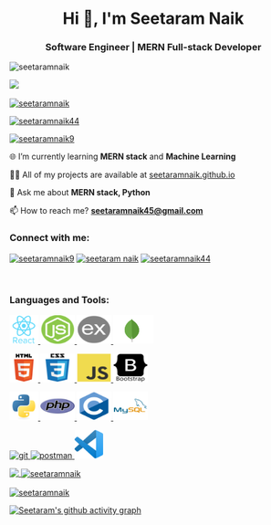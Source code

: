 <h1 align="center">Hi 👋, I'm Seetaram Naik</h1>
<h3 align="center">Software Engineer | MERN Full-stack Developer</h3>





<p align="left"> <img src="https://komarev.com/ghpvc/?username=seetaramnaik&label=Profile%20views&color=0e75b6&style=flat" alt="seetaramnaik" /><p><img src="http://ForTheBadge.com/images/badges/built-with-love.svg"/></p> </p>

<p align="left"> <a href="https://www.linkedin.com/in/seetaram-naik-2979ba193/" target="blank"><img src="https://img.shields.io/twitter/follow/seetaramnaik?logo=linkedin&style=for-the-badge" alt="seetaramnaik" /></a> </p>

<p align="left"> <a href="https://www.instagram.com/seetaramnaik44/" target="blank"><img src="https://img.shields.io/twitter/follow/seetaramnaik44?logo=instagram&style=for-the-badge" alt="seetaramnaik44" /></a> </p>

<p align="left"> <a href="https://twitter.com/seetaramnaik9" target="blank"><img src="https://img.shields.io/twitter/follow/seetaramnaik9?logo=twitter&style=for-the-badge" alt="seetaramnaik9" /></a> </p>

🌐 I’m currently learning **MERN stack** and **Machine Learning**

👨‍💻 All of my projects are available at [seetaramnaik.github.io](https://seetaramnaik.github.io/) 

💬 Ask me about **MERN stack, Python**

📫 How to reach me? **seetaramnaik45@gmail.com**

<h3 align="left">Connect with me:</h3>
<p align="left">
<a href="https://twitter.com/seetaramnaik9" target="blank"><img align="center" src="https://raw.githubusercontent.com/rahuldkjain/github-profile-readme-generator/master/src/images/icons/Social/twitter.svg" alt="seetaramnaik9" height="40" width="50" /></a>
<a href="https://linkedin.com/in/seetaram-naik-2979ba193" target="blank"><img align="center" src="https://raw.githubusercontent.com/rahuldkjain/github-profile-readme-generator/master/src/images/icons/Social/linked-in-alt.svg" alt="seetaram naik" height="40" width="50" /></a>
<a href="https://instagram.com/seetaramnaik44" target="blank"><img align="center" src="https://raw.githubusercontent.com/rahuldkjain/github-profile-readme-generator/master/src/images/icons/Social/instagram.svg" alt="seetaramnaik44" height="40" width="50" /></a>
</p>

<img href="https://img.shields.io/badge/Gmail-D14836?style=for-the-badge&logo=gmail&logoColor=white"/>

<h3 align="left">Languages and Tools:</h3>

<p align="left"> <a href="https://getbootstrap.com" target="_blank" rel="noreferrer">
  <img src="https://raw.githubusercontent.com/devicons/devicon/master/icons/react/react-original-wordmark.svg" alt="react" width="50" height="50"/>
  <img src="https://github.com/SeetaramNaik/SeetaramNaik/blob/main/icon/node1.png" alt="nodejs" width="60" height="50"/>
  <img src="https://github.com/SeetaramNaik/SeetaramNaik/blob/main/icon/express1.png" alt="vscode" width="60" height="50"/>
  <img src="https://github.com/SeetaramNaik/SeetaramNaik/blob/main/icon/mongodb.svg" alt="vscode" width="70" height="50"/>
</p>
  
    
  <p align="left"> <a href="https://getbootstrap.com" target="_blank" rel="noreferrer">
     <img src="https://raw.githubusercontent.com/devicons/devicon/master/icons/html5/html5-original-wordmark.svg" alt="html5" width="50" height="50"/> 
     <img src="https://raw.githubusercontent.com/devicons/devicon/master/icons/css3/css3-original-wordmark.svg" alt="css3" width="60" height="50"/>
    <img src="https://raw.githubusercontent.com/devicons/devicon/master/icons/javascript/javascript-original.svg" alt="javascript" width="60" height="50"/>
    <img  src="https://raw.githubusercontent.com/devicons/devicon/master/icons/bootstrap/bootstrap-plain-wordmark.svg" alt="bootstrap" width="60" height="50"/> 
  </p>
  
  <p align="left"> <a href="https://getbootstrap.com" target="_blank" rel="noreferrer">
    <img src="https://raw.githubusercontent.com/devicons/devicon/master/icons/python/python-original.svg" alt="python" width="50" height="50"/>
     <img src="https://raw.githubusercontent.com/devicons/devicon/master/icons/php/php-original.svg" alt="php" width="60" height="50"/>
    <img src="https://raw.githubusercontent.com/devicons/devicon/master/icons/c/c-original.svg" alt="c" width="60" height="50"/>
    <img src="https://raw.githubusercontent.com/devicons/devicon/master/icons/mysql/mysql-original-wordmark.svg" alt="mysql" width="60" height="50"/> 
    </p>
    
   <p align="left"> <a href="https://getbootstrap.com" target="_blank" rel="noreferrer">
      <img src="https://www.vectorlogo.zone/logos/git-scm/git-scm-icon.svg" alt="git" width="50" height="50"/>
      <img src="https://www.vectorlogo.zone/logos/getpostman/getpostman-icon.svg" alt="postman" width="50" height="50"/>
      <img src="https://github.com/SeetaramNaik/SeetaramNaik/blob/main/icon/vscode.png" alt="vscode" width="50" height="50"/>
   </p>
    
    




<p><img align="left" src="https://github-readme-stats.vercel.app/api/top-langs/?username=seetaramnaik&theme=white-black"/></p>

<p>&nbsp;<img align="center" src="https://github-readme-stats.vercel.app/api?username=seetaramnaik&show_icons=true&locale=en" alt="seetaramnaik" /></p>

<p><img align="center" src="https://github-readme-streak-stats.herokuapp.com/?user=seetaramnaik&" alt="seetaramnaik" /></p>

 [![Seetaram's github activity graph](https://activity-graph.herokuapp.com/graph?username=SeetaramNaik&bg_color=000000&color=eedc11&line=260af5&point=79d0fb&area=true&hide_border=true)](https://github.com/ashutosh00710/github-readme-activity-graph)


